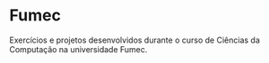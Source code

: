 # Fumec
 Exercícios e projetos desenvolvidos durante o curso de Ciências da Computação na universidade Fumec.
